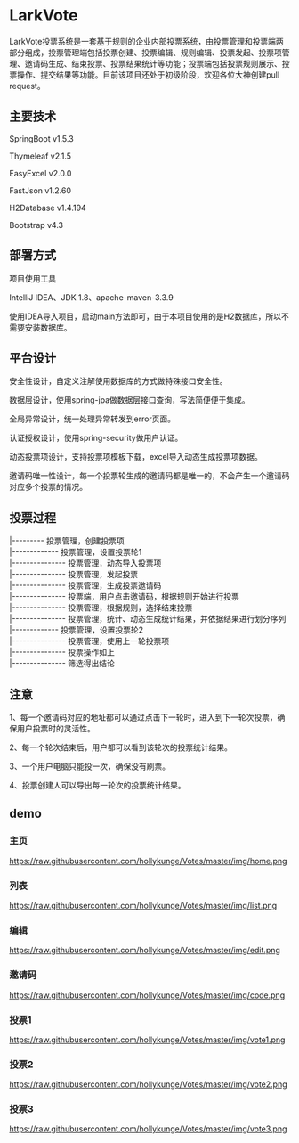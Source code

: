 # LarkVote
LarkVote投票系统是一套基于规则的企业内部投票系统，由投票管理和投票端两部分组成，投票管理端包括投票创建、投票编辑、规则编辑、投票发起、投票项管理、邀请码生成、结束投票、投票结果统计等功能；投票端包括投票规则展示、投票操作、提交结果等功能。目前该项目还处于初级阶段，欢迎各位大神创建pull request。

## 主要技术
SpringBoot v1.5.3

Thymeleaf v2.1.5

EasyExcel v2.0.0

FastJson v1.2.60

H2Database v1.4.194 

Bootstrap v4.3

## 部署方式
项目使用工具

IntelliJ IDEA、JDK 1.8、apache-maven-3.3.9

使用IDEA导入项目，启动main方法即可，由于本项目使用的是H2数据库，所以不需要安装数据库。
## 平台设计
安全性设计，自定义注解使用数据库的方式做特殊接口安全性。

数据层设计，使用spring-jpa做数据层接口查询，写法简便便于集成。

全局异常设计，统一处理异常转发到error页面。

认证授权设计，使用spring-security做用户认证。

动态投票项设计，支持投票项模板下载，excel导入动态生成投票项数据。

邀请码唯一性设计，每一个投票轮生成的邀请码都是唯一的，不会产生一个邀请码对应多个投票的情况。

## 投票过程

|--------- 投票管理，创建投票项  
|------------- 投票管理，设置投票轮1  
|--------------- 投票管理，动态导入投票项  
|--------------- 投票管理，发起投票  
|--------------- 投票管理，生成投票邀请码  
|--------------- 投票端，用户点击邀请码，根据规则开始进行投票  
|--------------- 投票管理，根据规则，选择结束投票  
|--------------- 投票管理，统计、动态生成统计结果，并依据结果进行划分序列  
|------------- 投票管理，设置投票轮2  
|--------------- 投票管理，使用上一轮投票项  
|--------------- 投票操作如上  
|--------------- 筛选得出结论  

## 注意

1、每一个邀请码对应的地址都可以通过点击下一轮时，进入到下一轮次投票，确保用户投票时的灵活性。

2、每一个轮次结束后，用户都可以看到该轮次的投票统计结果。

3、一个用户电脑只能投一次，确保没有刷票。

4、投票创建人可以导出每一轮次的投票统计结果。

## demo
### 主页
https://raw.githubusercontent.com/hollykunge/Votes/master/img/home.png
### 列表
https://raw.githubusercontent.com/hollykunge/Votes/master/img/list.png
### 编辑
https://raw.githubusercontent.com/hollykunge/Votes/master/img/edit.png
### 邀请码
https://raw.githubusercontent.com/hollykunge/Votes/master/img/code.png
### 投票1
https://raw.githubusercontent.com/hollykunge/Votes/master/img/vote1.png
### 投票2
https://raw.githubusercontent.com/hollykunge/Votes/master/img/vote2.png
### 投票3
https://raw.githubusercontent.com/hollykunge/Votes/master/img/vote3.png
